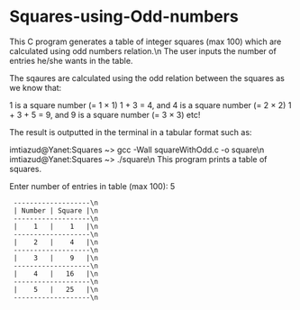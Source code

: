 # Squares-using-Odd-numbers
This C program generates a table of integer squares (max 100) which are calculated using odd numbers relation.\n
The user inputs the number of entries he/she wants in the table.

The sqaures are calculated using the odd relation between the squares as we know that:

1 is a square number (= 1 × 1)
1 + 3 = 4, and 4 is a square number (= 2 × 2)
1 + 3 + 5 = 9, and 9 is a square number (= 3 × 3) etc!

The result is outputted in the terminal in a tabular format such as:

imtiazud@Yanet:Squares ~> gcc -Wall squareWithOdd.c -o square\n
imtiazud@Yanet:Squares ~> ./square\n
This program prints a table of squares.

Enter number of entries in table (max 100):  5

     -------------------\n
     | Number | Square |\n
     -------------------\n
     |    1   |    1   |\n
     -------------------\n
     |    2   |    4   |\n
     -------------------\n
     |    3   |    9   |\n
     -------------------\n
     |    4   |   16   |\n
     -------------------\n
     |    5   |   25   |\n
     -------------------\n

